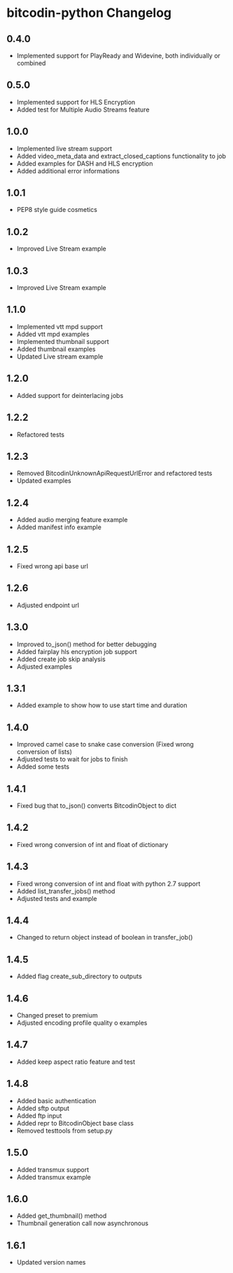 # bitcodin-python Changelog

## 0.4.0
* Implemented support for PlayReady and Widevine, both individually or combined

## 0.5.0
* Implemented support for HLS Encryption
* Added test for Multiple Audio Streams feature

## 1.0.0
* Implemented live stream support
* Added video_meta_data and extract_closed_captions functionality to job
* Added examples for DASH and HLS encryption
* Added additional error informations

## 1.0.1
* PEP8 style guide cosmetics

## 1.0.2
* Improved Live Stream example

## 1.0.3
* Improved Live Stream example

## 1.1.0
* Implemented vtt mpd support
* Added vtt mpd examples
* Implemented thumbnail support
* Added thumbnail examples
* Updated Live stream example

## 1.2.0
* Added support for deinterlacing jobs

## 1.2.2
* Refactored tests

## 1.2.3
* Removed BitcodinUnknownApiRequestUrlError and refactored tests 
* Updated examples

## 1.2.4
* Added audio merging feature example
* Added manifest info example

## 1.2.5
* Fixed wrong api base url

## 1.2.6
* Adjusted endpoint url

## 1.3.0
* Improved to_json() method for better debugging
* Added fairplay hls encryption job support
* Added create job skip analysis
* Adjusted examples

## 1.3.1
* Added example to show how to use start time and duration

## 1.4.0
* Improved camel case to snake case conversion (Fixed wrong conversion of lists)
* Adjusted tests to wait for jobs to finish
* Added some tests

## 1.4.1
* Fixed bug that to_json() converts BitcodinObject to dict

## 1.4.2
* Fixed wrong conversion of int and float of dictionary

## 1.4.3
* Fixed wrong conversion of int and float with python 2.7 support
* Added list_transfer_jobs() method
* Adjusted tests and example

## 1.4.4
* Changed to return object instead of boolean in transfer_job()

## 1.4.5
* Added flag create_sub_directory to outputs

## 1.4.6
* Changed preset to premium
* Adjusted encoding profile quality o examples

## 1.4.7
* Added keep aspect ratio feature and test

## 1.4.8
* Added basic authentication
* Added sftp output
* Added ftp input
* Added repr to BitcodinObject base class
* Removed testtools from setup.py

## 1.5.0
* Added transmux support
* Added transmux example

## 1.6.0
* Added get_thumbnail() method
* Thumbnail generation call now asynchronous

## 1.6.1
* Updated version names